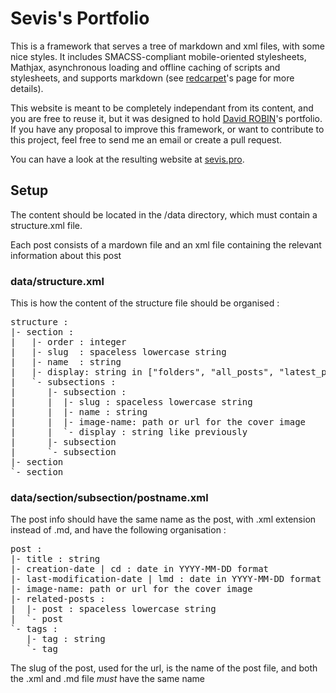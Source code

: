 # Sevis's Portfolio

This is a framework that serves a tree of markdown and xml files, with some nice styles. It includes SMACSS-compliant mobile-oriented stylesheets, Mathjax, asynchronous loading and offline caching of scripts and stylesheets, and supports markdown (see [redcarpet](https://github.com/vmg/redcarpet)'s page for more details).

This website is meant to be completely independant from its content, and you are free to reuse it, but it was designed to hold [David ROBIN](http://www.sevis.pro)'s portfolio. If you have any proposal to improve this framework, or want to contribute to this project, feel free to send me an email or create a pull request.

You can have a look at the resulting website at [sevis.pro](http://www.sevis.pro).

## Setup

The content should be located in the /data directory, which must contain a structure.xml file.

Each post consists of a mardown file and an xml file containing the relevant information about this post

### data/structure.xml

This is how the content of the structure file should be organised :

<pre>
structure :
|- section :
|   |- order : integer
|   |- slug  : spaceless lowercase string
|   |- name  : string
|   |- display: string in ["folders", "all_posts", "latest_posts"]
|   `- subsections :
|      |- subsection :
|      |  |- slug : spaceless lowercase string
|      |  |- name : string
|      |  |- image-name: path or url for the cover image
|      |  `- display : string like previously
|      |- subsection
|      `- subsection
|- section
`- section
</pre>

### data/section/subsection/postname.xml

The post info should have the same name as the post, with .xml extension instead
of .md, and have the following organisation :

<pre>
post :
|- title : string
|- creation-date | cd : date in YYYY-MM-DD format
|- last-modification-date | lmd : date in YYYY-MM-DD format
|- image-name: path or url for the cover image
|- related-posts :
|  |- post : spaceless lowercase string
|  `- post
`- tags :
   |- tag : string
   `- tag
</pre>

The slug of the post, used for the url, is the name of the post file, and both the .xml and .md file *must* have the same name
